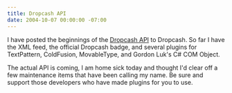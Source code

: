 ```yaml
---
title: Dropcash API
date: 2004-10-07 00:00:00 -07:00
---
```


<p>
I have posted the beginnings of the <a href="http://www.dropcash.com/doc/api.php">Dropcash API</a> to Dropcash. So far I have the XML feed, the official Dropcash badge, and several plugins for TextPattern, ColdFusion, MovableType, and Gordon Luk's C# COM Object.
</p>
<p>
The actual API is coming, I am home sick today and thought I'd clear off a few
maintenance items that have been calling my name. Be sure and support those developers who have made plugins for you to use.
</p>
